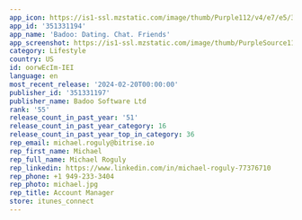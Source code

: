 ```yaml
---
app_icon: https://is1-ssl.mzstatic.com/image/thumb/Purple112/v4/e7/e5/34/e7e53444-c8ed-ea76-cd0b-3a47baa92fe9/AppIcon-0-0-1x_U007emarketing-0-7-0-85-220.png/1024x1024bb.png
app_id: '351331194'
app_name: 'Badoo: Dating. Chat. Friends'
app_screenshot: https://is1-ssl.mzstatic.com/image/thumb/PurpleSource116/v4/4a/85/67/4a85677a-864b-1cdf-ab79-1808332446cc/0ad905e6-e745-4bae-b7ba-510935c3b53a_0_APP_IPHONE_65_0.png/1284x2778bb.png
category: Lifestyle
country: US
id: oorwEcIm-IEI
language: en
most_recent_release: '2024-02-20T00:00:00'
publisher_id: '351331197'
publisher_name: Badoo Software Ltd
rank: '55'
release_count_in_past_year: '51'
release_count_in_past_year_category: 16
release_count_in_past_year_top_in_category: 36
rep_email: michael.roguly@bitrise.io
rep_first_name: Michael
rep_full_name: Michael Roguly
rep_linkedin: https://www.linkedin.com/in/michael-roguly-77376710
rep_phone: +1 949-233-3404
rep_photo: michael.jpg
rep_title: Account Manager
store: itunes_connect
---
```

